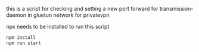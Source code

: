 this is a script for checking and setting a new port forward for transmission-daemon in gluetun network for privatevpn

npx needs to be installed to run this script
```bash
npm install
npm run start
```
